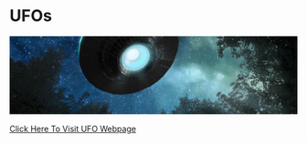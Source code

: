 # UFOs
![UFO_results](/UFO.png)

[Click Here To Visit UFO Webpage](https://odellrb.github.io/UFOs/)
